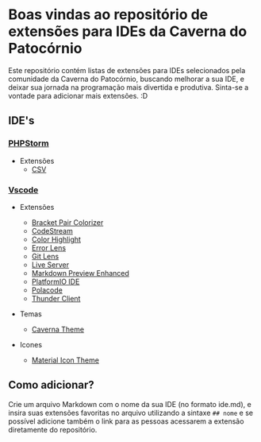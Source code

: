 # Boas vindas ao repositório de extensões para IDEs da Caverna do Patocórnio

Este repositório contém listas de extensões para IDEs selecionados pela comunidade da Caverna do Patocórnio, buscando melhorar a sua IDE, e deixar sua jornada na programação mais divertida e produtiva.
Sinta-se a vontade para adicionar mais extensões. :D

## IDE's


### [PHPStorm](phpstorm.md)
- Extensões
  - [CSV](https://github.com/acaverna/Extensoes-Maneiras-Para-Sua-IDE/blob/master/vscode.md#CSV)

### [Vscode](vscode.md)
- Extensões
  - [Bracket Pair Colorizer](https://github.com/acaverna/Extensoes-Maneiras-Para-Sua-IDE/blob/master/vscode.md#bracket-pair-colorizer)
  - [CodeStream](https://github.com/acaverna/Extensoes-Maneiras-Para-Sua-IDE/blob/master/vscode.md#codestream)
  - [Color Highlight](https://github.com/acaverna/Extensoes-Maneiras-Para-Sua-IDE/blob/master/vscode.md#color-highlight)
  - [Error Lens](https://github.com/acaverna/Extensoes-Maneiras-Para-Sua-IDE/blob/master/vscode.md#error-lens)
  - [Git Lens](https://github.com/acaverna/Extensoes-Maneiras-Para-Sua-IDE/blob/master/vscode.md#git-lens)
  - [Live Server](https://github.com/acaverna/Extensoes-Maneiras-Para-Sua-IDE/blob/master/vscode.md#live-server)
  - [Markdown Preview Enhanced](https://github.com/acaverna/Extensoes-Maneiras-Para-Sua-IDE/blob/master/vscode.md#markdown-preview-enhanced)
  - [PlatformIO IDE](https://github.com/acaverna/Extensoes-Maneiras-Para-Sua-IDE/blob/master/vscode.md#platformio-ide)
  - [Polacode](https://github.com/acaverna/Extensoes-Maneiras-Para-Sua-IDE/blob/master/vscode.md#polacode)
  - [Thunder Client](https://github.com/acaverna/Extensoes-Maneiras-Para-Sua-IDE/blob/master/vscode.md#thunder-client)

- Temas
  - [Caverna Theme](https://github.com/acaverna/Extensoes-Maneiras-Para-Sua-IDE/blob/master/vscode.md#caverna-theme)

- Icones
  - [Material Icon Theme](https://github.com/acaverna/Extensoes-Maneiras-Para-Sua-IDE/blob/master/vscode.md#material-icon-theme)

## Como adicionar?

Crie um arquivo Markdown com o nome da sua IDE (no formato ide.md), e insira suas extensões favoritas no arquivo utilizando a sintaxe ```## nome``` e se possível adicione também o link para as pessoas acessarem a extensão diretamente do repositório.

